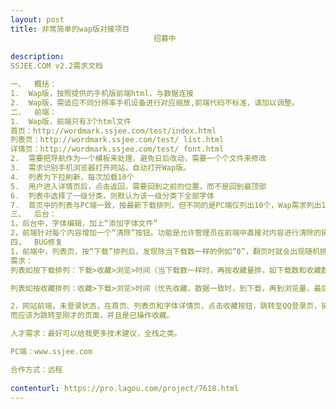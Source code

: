 ```yaml
---                
layout: post       
title: 非常简单的wap版对接项目
                                招募中
           
description: 
SSJEE.COM v2.2需求文档 

一、	概括： 
1.	Wap版，按照提供的手机版前端html，与数据连接 
2.	Wap版，需适应不同分辨率手机设备进行对应缩放,前端代码不标准，请加以调整。 
二、	前端： 
1.	Wap版，前端只有3个html文件 
首页：http://wordmark.ssjee.com/test/index.html 
列表页：http://wordmark.ssjee.com/test/ list.html 
详情页：http://wordmark.ssjee.com/test/ font.html 
2.	需要把导航作为一个模板来处理，避免日后改动，需要一个个文件来修改 
3.	需求识别手机浏览器打开网站，自动打开Wap版。 
4.	列表为下拉刷新，每次加载10个 
5.	用户进入详情页后，点击返回，需要回到之前的位置，而不是回到最顶部 
6.	列表中选择了一级分类，则默认为该一级分类下全部字体 
7.	首页中的列表与PC端一致，按最新下载排列，但不同的是PC端仅列出10个，Wap需求列出100个（下拉每次加载10个，共100个） 
三、	后台： 
1，后台中，字体编辑，加上“添加字体文件” 
2，前端针对每个内容增加一个“清除”按钮。功能是允许管理员在前端中直接对内容进行清除的操作。而不需要在后台中操作。 
四，	BUG修复 
1，前端中，列表页，按“下载”排列后，发现除当下载数一样的例如“0”，翻页时就会出现随机排列状态 
需求： 
列表如按下载排列：下载>收藏>浏览>时间（当下载数一样时，再按收藏量排，如下载数和收藏数都一样时，按浏览量排，最后是时间） 

列表如按收藏排列：收藏>下载>浏览>时间（优先收藏，数据一致时，到下载，再到浏览量，最后是时间） 

2，网站前端，未登录状态，在首页、列表页和字体详情页，点击收藏按钮，跳转至QQ登录页，操作登录后，页面是跳转到首页，且没有对之前的收藏操作起作用。 
而应该为跳转至刚才的页面，并且是已操作收藏。 

人才需求：最好可以给我更多技术建议，全栈之类。 

PC端：www.ssjee.com 

合作方式：远程
     
contenturl: https://pro.lagou.com/project/7618.html      
---                 
```

